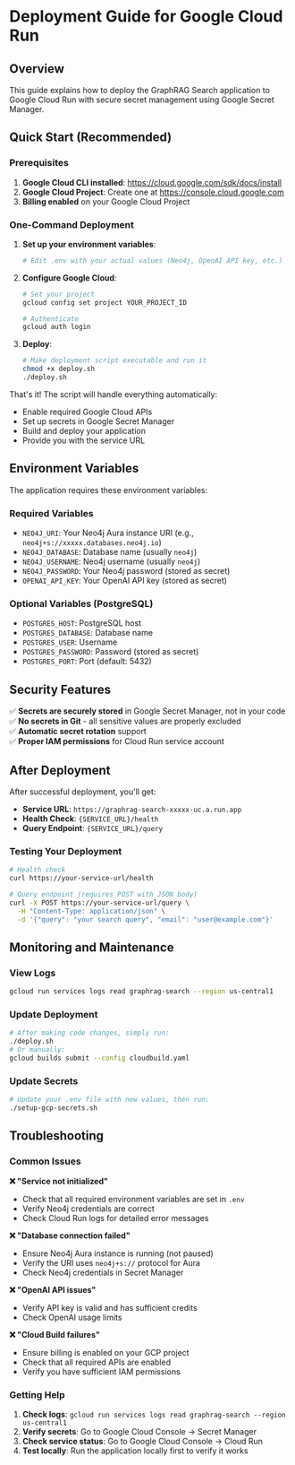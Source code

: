 # Deployment Guide for Google Cloud Run

## Overview
This guide explains how to deploy the GraphRAG Search application to Google Cloud Run with secure secret management using Google Secret Manager.

## Quick Start (Recommended)

### Prerequisites
1. **Google Cloud CLI installed**: https://cloud.google.com/sdk/docs/install
2. **Google Cloud Project**: Create one at https://console.cloud.google.com
3. **Billing enabled** on your Google Cloud Project

### One-Command Deployment

1. **Set up your environment variables**:
   ```bash
   # Edit .env with your actual values (Neo4j, OpenAI API key, etc.)
   ```

2. **Configure Google Cloud**:
   ```bash
   # Set your project
   gcloud config set project YOUR_PROJECT_ID
   
   # Authenticate
   gcloud auth login
   ```

3. **Deploy**:
   ```bash
   # Make deployment script executable and run it
   chmod +x deploy.sh
   ./deploy.sh
   ```

That's it! The script will handle everything automatically:
- Enable required Google Cloud APIs
- Set up secrets in Google Secret Manager
- Build and deploy your application
- Provide you with the service URL

## Environment Variables

The application requires these environment variables:

### Required Variables
- `NEO4J_URI`: Your Neo4j Aura instance URI (e.g., `neo4j+s://xxxxx.databases.neo4j.io`)
- `NEO4J_DATABASE`: Database name (usually `neo4j`)
- `NEO4J_USERNAME`: Neo4j username (usually `neo4j`)
- `NEO4J_PASSWORD`: Your Neo4j password (stored as secret)
- `OPENAI_API_KEY`: Your OpenAI API key (stored as secret)

### Optional Variables (PostgreSQL)
- `POSTGRES_HOST`: PostgreSQL host
- `POSTGRES_DATABASE`: Database name
- `POSTGRES_USER`: Username
- `POSTGRES_PASSWORD`: Password (stored as secret)
- `POSTGRES_PORT`: Port (default: 5432)

## Security Features

✅ **Secrets are securely stored** in Google Secret Manager, not in your code  
✅ **No secrets in Git** - all sensitive values are properly excluded  
✅ **Automatic secret rotation** support  
✅ **Proper IAM permissions** for Cloud Run service account  

## After Deployment

After successful deployment, you'll get:
- **Service URL**: `https://graphrag-search-xxxxx-uc.a.run.app`
- **Health Check**: `{SERVICE_URL}/health`
- **Query Endpoint**: `{SERVICE_URL}/query`

### Testing Your Deployment
```bash
# Health check
curl https://your-service-url/health

# Query endpoint (requires POST with JSON body)
curl -X POST https://your-service-url/query \
  -H "Content-Type: application/json" \
  -d '{"query": "your search query", "email": "user@example.com"}'
```

## Monitoring and Maintenance

### View Logs
```bash
gcloud run services logs read graphrag-search --region us-central1
```

### Update Deployment
```bash
# After making code changes, simply run:
./deploy.sh
# Or manually:
gcloud builds submit --config cloudbuild.yaml
```

### Update Secrets
```bash
# Update your .env file with new values, then run:
./setup-gcp-secrets.sh
```

## Troubleshooting

### Common Issues

**❌ "Service not initialized"**
- Check that all required environment variables are set in `.env`
- Verify Neo4j credentials are correct
- Check Cloud Run logs for detailed error messages

**❌ "Database connection failed"**
- Ensure Neo4j Aura instance is running (not paused)
- Verify the URI uses `neo4j+s://` protocol for Aura
- Check Neo4j credentials in Secret Manager

**❌ "OpenAI API issues"**
- Verify API key is valid and has sufficient credits
- Check OpenAI usage limits

**❌ "Cloud Build failures"**
- Ensure billing is enabled on your GCP project
- Check that all required APIs are enabled
- Verify you have sufficient IAM permissions

### Getting Help

1. **Check logs**: `gcloud run services logs read graphrag-search --region us-central1`
2. **Verify secrets**: Go to Google Cloud Console → Secret Manager
3. **Check service status**: Go to Google Cloud Console → Cloud Run
4. **Test locally**: Run the application locally first to verify it works 